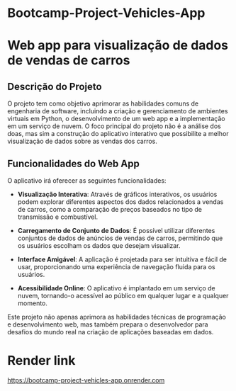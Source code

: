 # Bootcamp-Project-Vehicles-App

# Web app para visualização de dados de vendas de carros  

## Descrição do Projeto  

O projeto tem como objetivo aprimorar as habilidades comuns de engenharia de software, incluindo a criação e gerenciamento de ambientes virtuais em Python, o desenvolvimento de um web app e a implementação em um serviço de nuvem. O foco principal do projeto não é a análise dos doas, mas sim a construção do aplicativo interativo que possibilite a melhor visualização de dados sobre as vendas dos carros.

## Funcionalidades do Web App

O aplicativo irá oferecer as seguintes funcionalidades:  

- **Visualização Interativa**: Através de gráficos interativos, os usuários podem explorar diferentes aspectos dos dados relacionados a vendas de carros, como a comparação de preços baseados no tipo de transmissão e combustível.
  
- **Carregamento de Conjunto de Dados**: É possível utilizar diferentes conjuntos de dados de anúncios de vendas de carros, permitindo que os usuários escolham os dados que desejam visualizar.  

- **Interface Amigável**: A aplicação é projetada para ser intuitiva e fácil de usar, proporcionando uma experiência de navegação fluida para os usuários.  

- **Acessibilidade Online**: O aplicativo é implantado em um serviço de nuvem, tornando-o acessível ao público em qualquer lugar e a qualquer momento.  

Este projeto não apenas aprimora as habilidades técnicas de programação e desenvolvimento web, mas também prepara o desenvolvedor para desafios do mundo real na criação de aplicações baseadas em dados.

# Render link

https://bootcamp-project-vehicles-app.onrender.com